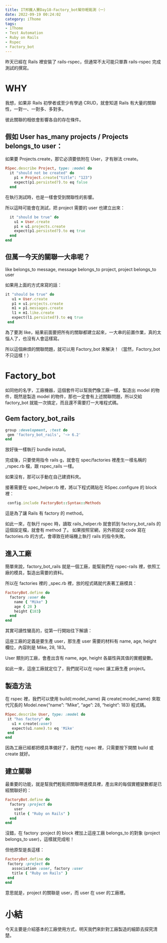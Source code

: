 ```yaml
---
title: IT邦鐵人賽Day18-Factory_bot幫你輕鬆測（一）
date: 2022-09-19 00:24:02
category: iThome
tags: 
- iThome
- Test Automation
- Ruby on Rails
- Rspec
- Factory_bot
---
```

昨天已經在 Rails  裡安裝了 rails-rspec，但通常不太可能只單靠 rails-rspec 完成測試的撰寫。

# WHY

我想，如果非 Rails 初學者或至少有學過 CRUD，就會知道 Rails 有大量的關聯性，一對一、一對多、多對多。

<!--more-->

彼此關聯的相依會影響各自的存在條件。

## 假如 User has_many projects / Projects belongs_to user：

如果要 Projects.create，那它必須要依附在 User，才有辦法 create。

```ruby
RSpec.describe Project, type: :model do
  it "should not be created" do
    p1 = Project.create("title": "123")
    expect(p1.persisted?).to eq false
  end
 ```

在執行測試時，也是一樣會受到關聯性的影響。

所以這時可能會在測試，把 project 需要的 user 也建立出來：

```ruby
  it "should be true" do
    u1 = User.create
    p1 = u1.projects.create
    expect(p1.persisted?).to eq true
  end
end
```

## 但萬一今天的關聯一大串呢？ 
like belongs_to message, message belongs_to project, project belongs_to user
 
如果用上面的方式來寫的話：

```ruby
it "should be true" do
   u1 = User.create
   p1 = u1.projects.create
   m1 = p1.messages.create
   l1 = m1.like.create
   expect(l1.persisted?).to eq true
 end
 ```

為了要測 like，結果前面要把所有的關聯都建立起來，一大串的前置作業，真的太惱人了，也沒有人會這樣寫。

所以這個麻煩的關聯問題，就可以用 Factory_bot 來解決！（當然，Factory_bot 不只這樣！）

# Factory_bot

如同他的名字，工廠機器，這個套件可以幫我們像工廠一樣，製造出 model 的物件，既然是製造 model 的物件，那也一定會有上述關聯問題，所以交給 factory_bot 就能一次搞定，而且還不需要打一大堆程式碼。

## Gem factory_bot_rails

```ruby
group :development, :test do
 gem 'factory_bot_rails', '~> 6.2'
end
```

放好後一樣執行 bundle install。

完成後，只要使用指令 rails g，就會在 spec/factories 裡產生一樣名稱的 _rspec.rb 檔，跟 rspec_rails 一樣。

如果沒有，那可以手動在自己建資料夾。

接著需要在 spec_helper.rb 裡，將以下程式碼貼在 RSpec.configure 的 block 裡：

```ruby
 config.include FactoryBot::Syntax::Methods
```

這是為了讓 Rails 有 factory 的 method。

如此一來，在執行 rspec 時，讀取 rails_helper.rb 就會抓到 factory_bot_rails 的這個設定檔，就會有 method 了。
如果按照官網，另外把設定 code 寫在 factories.rb 的方式，會導致在終端機上執行 rails 的指令失敗。

## 進入工廠

簡單來說，factory_bot_rails 就是一個工廠，能幫我們在 rspec-rails 裡，依照工廠的模具，製造出需要的資料。

所以在 factories 裡的 _spec.rb 裡，放的程式碼就代表著工廠模具：

```ruby
FactoryBot.define do
  factory :user do
    name { "Mike" }
    age { 28 }
    height {183}
  end
end
```

其實可讀性蠻高的，從第一行開始往下解讀：

這座工廠的定義是要生產 user，那生產 user 需要的材料有 name, age, height 欄位，內容則是 Mike, 28, 183。

User 類別的工廠，會產出含有 name, age, height 各屬性與其值的實體變數。

如此一來，這座工廠就定位了，我們就可以在 rspec 讓工廠生產 project。

## 製造方法

在 rspec 裡，我們可以使用 build(:model_name) 與 create(:model_name) 來取代冗長的 Model.new(“name”: “Mike”, “age”: 28, “height”: 183) 程式碼。 

```ruby
RSpec.describe User, type: :model do
 it "has factory" do
   u1 = create(:user)
   expect(u1.name).to eq 'Mike'
 end
end
```

因為工廠已經都把模具準備好了，我們在 rspec 裡，只需要按下開關 build 或 create 就好。

## 建立關聯

最重要的功能，就是幫我們輕鬆把關聯帶進模具裡，產出來的每個實體變數都是已經關聯好的：

```ruby
FactoryBot.define do
  factory :project do
    user
    title { "Ruby on Rails" }
  end
end
```

沒錯，在 factory :project 的 block 裡加上這座工廠 belongs_to 的對象 (project belongs_to user)，這樣就完成啦！

但他原型是長這樣：

```ruby
FactoryBot.define do
 factory :project do
   association :user, factory :user
   title { "Ruby on Rails" }
 end
end
```

意思就是，project 的關聯是 user，而 user 在 user 的工廠裡。

# 小結

今天主要是介紹基本的工廠使用方式，明天我們來針對工廠製造的細節去探究清楚。
